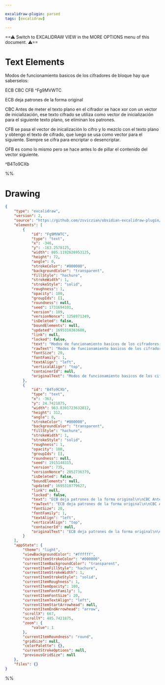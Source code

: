 ```yaml
---

excalidraw-plugin: parsed
tags: [excalidraw]

---
```

==⚠  Switch to EXCALIDRAW VIEW in the MORE OPTIONS menu of this document. ⚠==


# Text Elements
Modos de funcionamiento basicos de los cifradores de bloque hay que saberselos:

ECB CBC CFB ^Fg9MVWTC

ECB deja patrones de la forma original

CBC Antes de meter el texto plano en el cifrador se hace xor con un vector de inicialización,
ese texto cifrado se utiliza como vector de inicialización para el siguiente texto plano, se 
eliminan los patrones.

CFB se pasa el vector de inicalización lo cifro y lo mezclo con el texto plano y obtengo el texto
de cifrado, que luego se usa como vector para el siguiente. Siempre se cifra para encriptar o
desencriptar.

OFB es como lo mismo pero se hace antes lo de pillar el contenido del vector siguiente.

 ^B4To9CXb

%%
# Drawing
```json
{
	"type": "excalidraw",
	"version": 2,
	"source": "https://github.com/zsviczian/obsidian-excalidraw-plugin/releases/tag/1.8.19",
	"elements": [
		{
			"id": "Fg9MVWTC",
			"type": "text",
			"x": -346,
			"y": -163.2578125,
			"width": 805.1192626953125,
			"height": 72,
			"angle": 0,
			"strokeColor": "#000000",
			"backgroundColor": "transparent",
			"fillStyle": "hachure",
			"strokeWidth": 1,
			"strokeStyle": "solid",
			"roughness": 1,
			"opacity": 100,
			"groupIds": [],
			"roundness": null,
			"seed": 1731694101,
			"version": 109,
			"versionNonce": 1256971349,
			"isDeleted": false,
			"boundElements": null,
			"updated": 1695310363680,
			"link": null,
			"locked": false,
			"text": "Modos de funcionamiento basicos de los cifradores de bloque hay que saberselos:\n\nECB CBC CFB",
			"rawText": "Modos de funcionamiento basicos de los cifradores de bloque hay que saberselos:\n\nECB CBC CFB",
			"fontSize": 20,
			"fontFamily": 1,
			"textAlign": "left",
			"verticalAlign": "top",
			"containerId": null,
			"originalText": "Modos de funcionamiento basicos de los cifradores de bloque hay que saberselos:\n\nECB CBC CFB"
		},
		{
			"id": "B4To9CXb",
			"type": "text",
			"x": -363,
			"y": 24.7421875,
			"width": 963.8391723632812,
			"height": 312,
			"angle": 0,
			"strokeColor": "#000000",
			"backgroundColor": "transparent",
			"fillStyle": "hachure",
			"strokeWidth": 1,
			"strokeStyle": "solid",
			"roughness": 1,
			"opacity": 100,
			"groupIds": [],
			"roundness": null,
			"seed": 1915148315,
			"version": 735,
			"versionNonce": 2052736379,
			"isDeleted": false,
			"boundElements": null,
			"updated": 1695310779627,
			"link": null,
			"locked": false,
			"text": "ECB deja patrones de la forma original\n\nCBC Antes de meter el texto plano en el cifrador se hace xor con un vector de inicialización,\nese texto cifrado se utiliza como vector de inicialización para el siguiente texto plano, se \neliminan los patrones.\n\nCFB se pasa el vector de inicalización lo cifro y lo mezclo con el texto plano y obtengo el texto\nde cifrado, que luego se usa como vector para el siguiente. Siempre se cifra para encriptar o\ndesencriptar.\n\nOFB es como lo mismo pero se hace antes lo de pillar el contenido del vector siguiente.\n\n",
			"rawText": "ECB deja patrones de la forma original\n\nCBC Antes de meter el texto plano en el cifrador se hace xor con un vector de inicialización,\nese texto cifrado se utiliza como vector de inicialización para el siguiente texto plano, se \neliminan los patrones.\n\nCFB se pasa el vector de inicalización lo cifro y lo mezclo con el texto plano y obtengo el texto\nde cifrado, que luego se usa como vector para el siguiente. Siempre se cifra para encriptar o\ndesencriptar.\n\nOFB es como lo mismo pero se hace antes lo de pillar el contenido del vector siguiente.\n\n",
			"fontSize": 20,
			"fontFamily": 1,
			"textAlign": "left",
			"verticalAlign": "top",
			"containerId": null,
			"originalText": "ECB deja patrones de la forma original\n\nCBC Antes de meter el texto plano en el cifrador se hace xor con un vector de inicialización,\nese texto cifrado se utiliza como vector de inicialización para el siguiente texto plano, se \neliminan los patrones.\n\nCFB se pasa el vector de inicalización lo cifro y lo mezclo con el texto plano y obtengo el texto\nde cifrado, que luego se usa como vector para el siguiente. Siempre se cifra para encriptar o\ndesencriptar.\n\nOFB es como lo mismo pero se hace antes lo de pillar el contenido del vector siguiente.\n\n"
		}
	],
	"appState": {
		"theme": "light",
		"viewBackgroundColor": "#ffffff",
		"currentItemStrokeColor": "#000000",
		"currentItemBackgroundColor": "transparent",
		"currentItemFillStyle": "hachure",
		"currentItemStrokeWidth": 1,
		"currentItemStrokeStyle": "solid",
		"currentItemRoughness": 1,
		"currentItemOpacity": 100,
		"currentItemFontFamily": 1,
		"currentItemFontSize": 20,
		"currentItemTextAlign": "left",
		"currentItemStartArrowhead": null,
		"currentItemEndArrowhead": "arrow",
		"scrollX": 667,
		"scrollY": 485.7421875,
		"zoom": {
			"value": 1
		},
		"currentItemRoundness": "round",
		"gridSize": null,
		"colorPalette": {},
		"currentStrokeOptions": null,
		"previousGridSize": null
	},
	"files": {}
}
```
%%